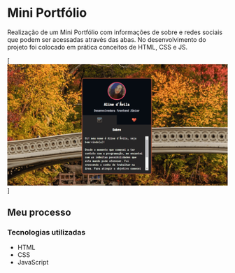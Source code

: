 # Mini Portfólio 

Realização de um Mini Portfólio com informações de sobre e redes sociais que podem ser acessadas através das abas. 
No desenvolvimento do projeto foi colocado em prática conceitos de HTML, CSS e JS.  


[<img src="src/images/mini-portfolio.gif" alt="Gif do projeto">]


## Meu processo

### Tecnologias utilizadas

- HTML
- CSS
- JavaScript


